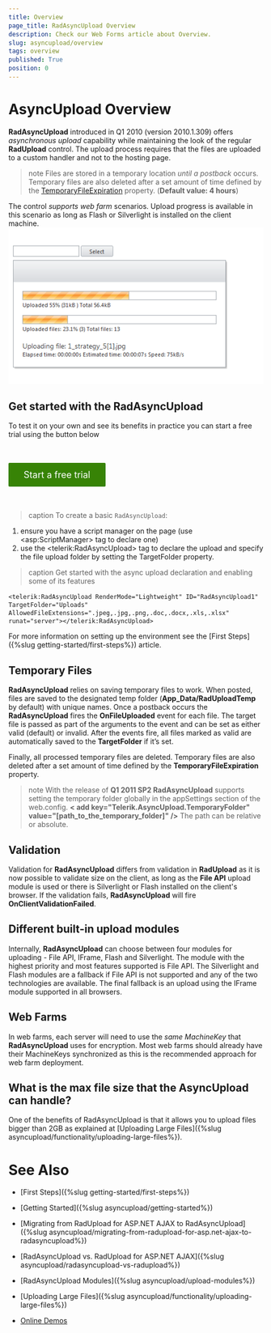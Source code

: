 ```yaml
---
title: Overview
page_title: RadAsyncUpload Overview
description: Check our Web Forms article about Overview.
slug: asyncupload/overview
tags: overview
published: True
position: 0
---
```


# AsyncUpload Overview



**RadAsyncUpload** introduced in Q1 2010 (version 2010.1.309) offers *asynchronous upload* capability while maintaining the look of the regular **RadUpload** control. The upload process requires that the files are uploaded to a custom handler and not to the hosting page. 

>note Files are stored in a temporary location *until a postback* occurs. Temporary files are also deleted after a set amount of time defined by the [TemporaryFileExpiration](https://docs.telerik.com/devtools/aspnet-ajax/api/server/Telerik.Web.UI/RadAsyncUpload#temporaryfileexpiration) property. (**Default value: 4 hours**)

The control *supports web farm* scenarios. Upload progress is available in this scenario as long as Flash or Silverlight is installed on the client machine.
![Overview](images/asyncupload-overview.png)

## Get started with the RadAsyncUpload

To test it on your own and see its benefits in practice you can start a free trial using the button below

<div class="justify-content-center text-center try-button">
    <a class="button" href="https://www.telerik.com/download-trial-file/v2-b/ui-for-asp.net-ajax" target="_blank">Start a free trial</a>
</div>

<style>
.try-button {
    margin-top: 3rem;
    margin-bottom: 3rem;
}
.try-button .button {
    display: inline-block;
    font-size: 18px;
    color: #ffffff;
    background-color: #378306;
    border-radius: 2px;
    transition: color .2s ease,background-color .2s ease;
    text-decoration: none;
    padding: 10px 30px 10px 30px;
    line-height: 1.5em;
    height: auto;
}

.try-button .button:hover {
    color: #ffffff;
    background-color: #47a336;
}
</style>


>caption To create a basic `RadAsyncUpload`:

1. ensure you have a script manager on the page (use \<asp:ScriptManager> tag to declare one)
1. use the \<telerik:RadAsyncUpload> tag to declare the upload and specify the file upload folder by setting the TargetFolder property.

>caption Get started with the async upload declaration and enabling some of its features

````ASP.NET
<telerik:RadAsyncUpload RenderMode="Lightweight" ID="RadAsyncUpload1" TargetFolder="Uploads" AllowedFileExtensions=".jpeg,.jpg,.png,.doc,.docx,.xls,.xlsx" runat="server"></telerik:RadAsyncUpload>
````

For more information on setting up the environment see the [First Steps]({%slug getting-started/first-steps%}) article.

## Temporary Files

**RadAsyncUpload** relies on saving temporary files to work. When posted, files are saved to the designated temp folder (**App_Data/RadUploadTemp** by default) with unique names. Once a postback occurs the **RadAsyncUpload** fires the **OnFileUploaded** event for each file. The target file is passed as part of the arguments to the event and can be set as either valid (default) or invalid. After the events fire, all files marked as valid are automatically saved to the **TargetFolder** if it’s set.

Finally, all processed temporary files are deleted. Temporary files are also deleted after a set amount of time defined by the **TemporaryFileExpiration** property. 

>note With the release of **Q1 2011 SP2 RadAsyncUpload** supports setting the temporary folder globally in the appSettings section of the web.config.
> **< add key="Telerik.AsyncUpload.TemporaryFolder" value="[path_to_the_temporary_folder]" />** 
>The path can be relative or absolute.
>


## Validation

Validation for **RadAsyncUpload** differs from validation in **RadUpload** as it is now possible to validate size on the client, as long as the **File API** upload module is used or there is Silverlight or Flash installed on the client's browser. If the validation fails, **RadAsyncUpload** will fire **OnClientValidationFailed**.

## Different built-in upload modules
Internally, **RadAsyncUpload** can choose between four modules for uploading - File API, IFrame, Flash and Silverlight. The module with the highest priority and most features supported is File API. The Silverlight and Flash modules are a fallback if File API is not supported and any of the two technologies are available. The final fallback is an upload using the IFrame module supported in all browsers.

## Web Farms

In web farms, each server will need to use the *same MachineKey* that **RadAsyncUpload** uses for encryption. Most web farms should already have their MachineKeys synchronized as this is the recommended approach for web farm deployment.

## What is the max file size that the AsyncUpload can handle?

One of the benefits of RadAsyncUpload is that it allows you to upload files bigger than 2GB as explained at [Uploading Large Files]({%slug asyncupload/functionality/uploading-large-files%}).


# See Also

 * [First Steps]({%slug getting-started/first-steps%})
 
 * [Getting Started]({%slug asyncupload/getting-started%})

 * [Migrating from RadUpload for ASP.NET AJAX to RadAsyncUpload]({%slug asyncupload/migrating-from-radupload-for-asp.net-ajax-to-radasyncupload%})

 * [RadAsyncUpload vs. RadUpload for ASP.NET AJAX]({%slug asyncupload/radasyncupload-vs-radupload%})

 * [RadAsyncUpload Modules]({%slug asyncupload/upload-modules%})
 
 * [Uploading Large Files]({%slug asyncupload/functionality/uploading-large-files%})

 * [Online Demos](https://demos.telerik.com/aspnet-ajax/asyncupload/examples/overview/defaultcs.aspx)
 

 
